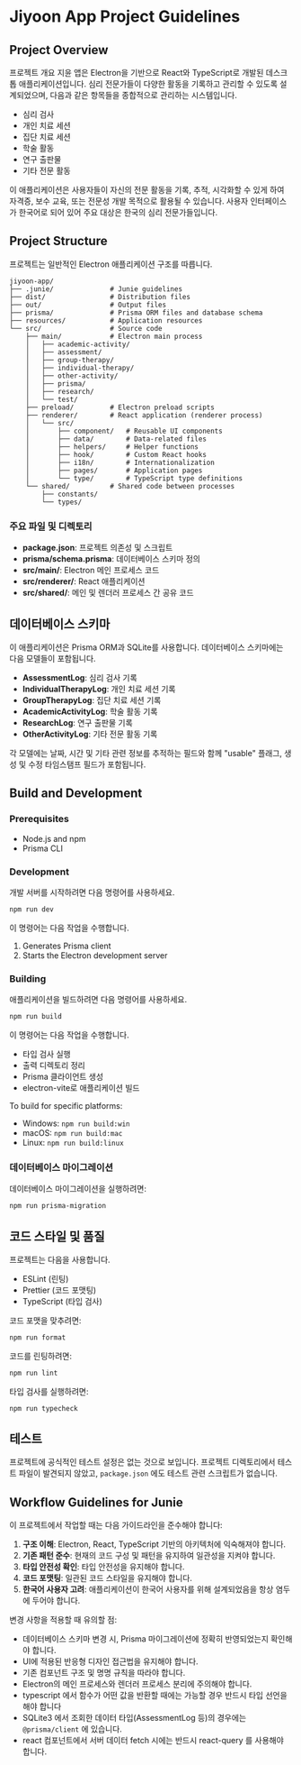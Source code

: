 # Jiyoon App Project Guidelines

## Project Overview

프로젝트 개요
지윤 앱은 Electron을 기반으로 React와 TypeScript로 개발된 데스크톱 애플리케이션입니다. 심리 전문가들이 다양한 활동을 기록하고 관리할 수 있도록 설계되었으며, 다음과 같은 항목들을 종합적으로 관리하는 시스템입니다.

- 심리 검사
- 개인 치료 세션
- 집단 치료 세션
- 학술 활동
- 연구 출판물
- 기타 전문 활동

이 애플리케이션은 사용자들이 자신의 전문 활동을 기록, 추적, 시각화할 수 있게 하여 자격증, 보수 교육, 또는 전문성 개발 목적으로 활용될 수 있습니다.
사용자 인터페이스가 한국어로 되어 있어 주요 대상은 한국의 심리 전문가들입니다.

## Project Structure

프로젝트는 일반적인 Electron 애플리케이션 구조를 따릅니다.

```
jiyoon-app/
├── .junie/              # Junie guidelines
├── dist/                # Distribution files
├── out/                 # Output files
├── prisma/              # Prisma ORM files and database schema
├── resources/           # Application resources
└── src/                 # Source code
    ├── main/            # Electron main process
    │   ├── academic-activity/
    │   ├── assessment/
    │   ├── group-therapy/
    │   ├── individual-therapy/
    │   ├── other-activity/
    │   ├── prisma/
    │   ├── research/
    │   └── test/
    ├── preload/         # Electron preload scripts
    ├── renderer/        # React application (renderer process)
    │   └── src/
    │       ├── component/   # Reusable UI components
    │       ├── data/        # Data-related files
    │       ├── helpers/     # Helper functions
    │       ├── hook/        # Custom React hooks
    │       ├── i18n/        # Internationalization
    │       ├── pages/       # Application pages
    │       └── type/        # TypeScript type definitions
    └── shared/          # Shared code between processes
        ├── constants/
        └── types/
```

### 주요 파일 및 디렉토리

- **package.json**: 프로젝트 의존성 및 스크립트
- **prisma/schema.prisma**: 데이터베이스 스키마 정의
- **src/main/**: Electron 메인 프로세스 코드
- **src/renderer/**: React 애플리케이션
- **src/shared/**: 메인 및 렌더러 프로세스 간 공유 코드

## 데이터베이스 스키마
이 애플리케이션은 Prisma ORM과 SQLite를 사용합니다. 데이터베이스 스키마에는 다음 모델들이 포함됩니다.

- **AssessmentLog**: 심리 검사 기록
- **IndividualTherapyLog**: 개인 치료 세션 기록
- **GroupTherapyLog**: 집단 치료 세션 기록
- **AcademicActivityLog**: 학술 활동 기록
- **ResearchLog**: 연구 출판물 기록
- **OtherActivityLog**: 기타 전문 활동 기록

각 모델에는 날짜, 시간 및 기타 관련 정보를 추적하는 필드와 함께 "usable" 플래그, 생성 및 수정 타임스탬프 필드가 포함됩니다.

## Build and Development

### Prerequisites

- Node.js and npm
- Prisma CLI

### Development

개발 서버를 시작하려면 다음 명령어를 사용하세요.

```bash
npm run dev
```

이 명령어는 다음 작업을 수행합니다.
1. Generates Prisma client
2. Starts the Electron development server

### Building

애플리케이션을 빌드하려면 다음 명령어를 사용하세요.

```bash
npm run build
```

이 명령어는 다음 작업을 수행합니다.

- 타입 검사 실행
- 출력 디렉토리 정리
- Prisma 클라이언트 생성
- electron-vite로 애플리케이션 빌드

To build for specific platforms:

- Windows: `npm run build:win`
- macOS: `npm run build:mac`
- Linux: `npm run build:linux`

### 데이터베이스 마이그레이션

데이터베이스 마이그레이션을 실행하려면:

```bash
npm run prisma-migration
```

## 코드 스타일 및 품질

프로젝트는 다음을 사용합니다.

- ESLint (린팅)
- Prettier (코드 포맷팅)
- TypeScript (타입 검사)

코드 포맷을 맞추려면:

```bash
npm run format
```

코드를 린팅하려면:

```bash
npm run lint
```

타입 검사를 실행하려면:

```bash
npm run typecheck
```

## 테스트
프로젝트에 공식적인 테스트 설정은 없는 것으로 보입니다. 프로젝트 디렉토리에서 테스트 파일이 발견되지 않았고, `package.json` 에도 테스트 관련 스크립트가 없습니다.

## Workflow Guidelines for Junie

이 프로젝트에서 작업할 때는 다음 가이드라인을 준수해야 합니다:

1.  **구조 이해**: Electron, React, TypeScript 기반의 아키텍처에 익숙해져야 합니다.
2.  **기존 패턴 준수**: 현재의 코드 구성 및 패턴을 유지하여 일관성을 지켜야 합니다.
3.  **타입 안전성 확인**: 타입 안전성을 유지해야 합니다.
4.  **코드 포맷팅**: 일관된 코드 스타일을 유지해야 합니다.
5.  **한국어 사용자 고려**: 애플리케이션이 한국어 사용자를 위해 설계되었음을 항상 염두에 두어야 합니다.

변경 사항을 적용할 때 유의할 점:

- 데이터베이스 스키마 변경 시, Prisma 마이그레이션에 정확히 반영되었는지 확인해야 합니다.
- UI에 적용된 반응형 디자인 접근법을 유지해야 합니다.
- 기존 컴포넌트 구조 및 명명 규칙을 따라야 합니다.
- Electron의 메인 프로세스와 렌더러 프로세스 분리에 주의해야 합니다.
- typescript 에서 함수가 어떤 값을 반환할 때에는 가능할 경우 반드시 타입 선언을 해야 합니다
- SQLite3 에서 조회한 데이터 타입(AssessmentLog 등)의 경우에는 `@prisma/client` 에 있습니다.
- react 컴포넌트에서 서버 데이터 fetch 시에는 반드시 react-query 를 사용해야 합니다.
